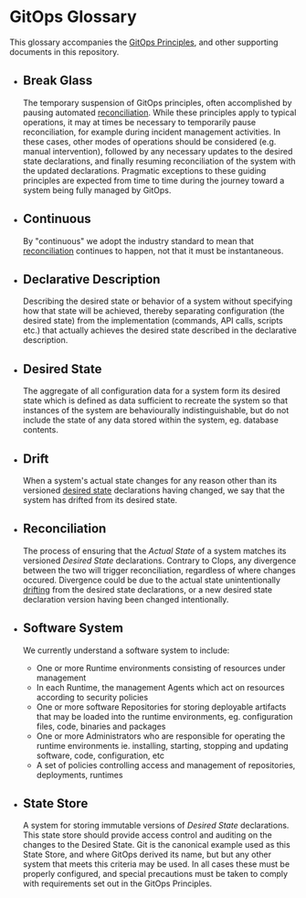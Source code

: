 # GitOps Glossary

This glossary accompanies the [GitOps Principles](./PRINCIPLES.md), and other supporting documents in this repository.

- ## Break Glass

    The temporary suspension of GitOps principles, often accomplished by pausing automated [reconciliation](#reconciliation).
    While these principles apply to typical operations, it may at times be necessary to temporarily pause reconciliation, for example during incident management activities.
    In these cases, other modes of operations should be considered (e.g. manual intervention), followed by any necessary updates to the desired state declarations, and finally resuming reconciliation of the system with the updated declarations.
    Pragmatic exceptions to these guiding principles are expected from time to time during the journey toward a system being fully managed by GitOps.

- ## Continuous

    By "continuous" we adopt the industry standard to mean that [reconciliation](#reconciliation) continues to happen, not that it must be instantaneous.

- ## Declarative Description

    Describing the desired state or behavior of a system without specifying how that state will be achieved, thereby separating configuration (the desired state) from the implementation (commands, API calls, scripts etc.) that actually achieves the desired state described in the declarative description.

- ## Desired State

    The aggregate of all configuration data for a system form its desired state which is defined as data sufficient to recreate the system so that instances of the system are behaviourally indistinguishable, but do not include the state of any data stored within the system, eg. database contents. 

- ## Drift

    When a system's actual state changes for any reason other than its versioned [desired state](#desired-state) declarations having changed, we say that the system has drifted from its desired state.

- ## Reconciliation

    The process of ensuring that the _Actual State_ of a system matches its versioned _Desired State_ declarations.
    Contrary to CIops, any divergence between the two will trigger reconciliation, regardless of where changes occured.
    Divergence could be due to the actual state unintentionally [drifting](#drift) from the desired state declarations, or a new desired state declaration version having been changed intentionally.

- ## Software System

  We currently understand a software system to include:

  - One or more Runtime environments consisting of resources under management
  - In each Runtime, the management Agents which act on resources according to security policies
  - One or more software Repositories for storing deployable artifacts that may be loaded into the runtime environments, eg. configuration files, code, binaries and packages
  - One or more Administrators who are responsible for operating the runtime environments ie. installing, starting, stopping and updating software, code, configuration, etc
  - A set of policies controlling access and management of repositories, deployments, runtimes

- ## State Store

    A system for storing immutable versions of _Desired State_ declarations.
    This state store should provide access control and auditing on the changes to the Desired State.
    Git is the canonical example used as this State Store, and where GitOps derived its name, but but any other system that meets this criteria may be used.
    In all cases these must be properly configured, and special precautions must be taken to comply with requirements set out in the GitOps Principles.
